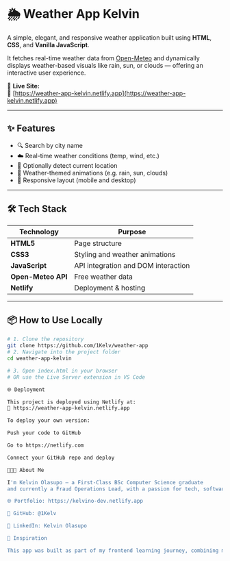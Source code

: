 # 🌦️ Weather App Kelvin

A simple, elegant, and responsive weather application built using **HTML**, **CSS**, and **Vanilla JavaScript**.

It fetches real-time weather data from [Open-Meteo](https://open-meteo.com) and dynamically displays weather-based visuals like rain, sun, or clouds — offering an interactive user experience.

🚀 **Live Site:**  
🔗 [https://weather-app-kelvin.netlify.app](https://weather-app-kelvin.netlify.app)

---

## ✨ Features

- 🔍 Search by city name
- ☁️ Real-time weather conditions (temp, wind, etc.)
- 📍 Optionally detect current location
- 🎨 Weather-themed animations (e.g. rain, sun, clouds)
- 📱 Responsive layout (mobile and desktop)

---

## 🛠️ Tech Stack

| Technology    | Purpose                             |
|---------------|-------------------------------------|
| **HTML5**     | Page structure                      |
| **CSS3**      | Styling and weather animations      |
| **JavaScript**| API integration and DOM interaction |
| **Open-Meteo API** | Free weather data              |
| **Netlify**   | Deployment & hosting                |

---

## 📦 How to Use Locally

```bash
# 1. Clone the repository
git clone https://github.com/1Kelv/weather-app
# 2. Navigate into the project folder
cd weather-app-kelvin

# 3. Open index.html in your browser
# OR use the Live Server extension in VS Code

🌐 Deployment

This project is deployed using Netlify at:
🔗 https://weather-app-kelvin.netlify.app

To deploy your own version:

Push your code to GitHub

Go to https://netlify.com

Connect your GitHub repo and deploy

👨🏽‍💻 About Me

I'm Kelvin Olasupo — a First-Class BSc Computer Science graduate
and currently a Fraud Operations Lead, with a passion for tech, software development, and clean user experiences.

🌐 Portfolio: https://kelvino-dev.netlify.app

🔗 GitHub: @1Kelv

💼 LinkedIn: Kelvin Olasupo

🧠 Inspiration

This app was built as part of my frontend learning journey, combining my interest in weather animations with practical JavaScript use.
